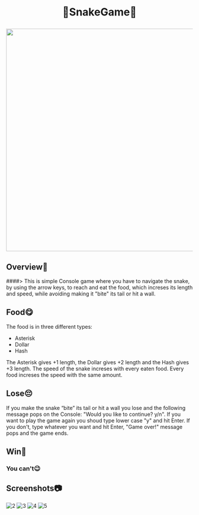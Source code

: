 # <p align="center">🐍SnakeGame🐍</p>
<p 
   align="center"><img src="https://user-images.githubusercontent.com/90516828/189088396-c19d9323-4d86-47e9-81d0-5f69e7a78830.jpg" width="600">
</p>

## Overview👀
  ####> This is simple Console game where you have to navigate the snake, by using the arrow keys, to reach and eat the food, which increses its length and speed, while avoiding making it "bite" its tail or hit a wall. 
## Food😋
The food is in three different types: 
- Asterisk 
- Dollar 
- Hash

The Asterisk gives +1 length, the Dollar gives +2 length and the Hash gives +3 length. The speed of the snake increses with every eaten food. Every food increses the speed with the same amount.
## Lose😔
If you make the snake “bite” its tail or hit a wall you lose and the following message pops on the Console: "Would you like to continue? y/n". If you want to play the game again you shoud type lower case "y" and hit Enter. If you don't, type whatever you want and hit Enter, "Game over!" message pops and the game ends.
## Win🥳
### You can't😉
## Screenshots📷
![2](https://user-images.githubusercontent.com/90516828/189088376-a18e3541-632e-4563-95dd-45eb765b718f.png)
![3](https://user-images.githubusercontent.com/90516828/189088381-5f80e34c-4d9d-4757-9bb9-2e14830cf294.png)
![4](https://user-images.githubusercontent.com/90516828/189088384-2b336f0c-f4ee-470f-97eb-5c0ab2e35749.png)
![5](https://user-images.githubusercontent.com/90516828/189088388-17213f64-5066-4cc4-94d7-dc253d0017af.png)
